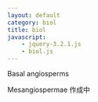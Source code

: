 ```yaml
---
layout: default
category: biol
title: biol
javascript: 
    - jquery-3.2.1.js
    - biol.js
---
```

<a onclick="clickNode('basalAngiosperms')">Basal angiosperms</a>
<div id="basalAngiosperms" style="display:none">
<ul>
<li>
    <a onclick="clickNode('amborellales')">Amborellales</a>
    <div id="amborellales" style="display:none">
    <ul>
    <li>Amborellaceae</li>
    </ul>
    </div>
</li>
<li>
    <a onclick="clickNode('nymphaeales')">Nymphaeales</a>
    <div id="nymphaeales" style="display:none">
    <ul>
    <li>Hydatellaceae</li>
    <li>Cabombaceae</li>
    <li>Nymphaeaceae</li>
    </ul>
    </div>
</li>
<li>
    <a onclick="clickNode('austrobaileyales')">Austrobaileyales</a>
    <div id="austrobaileyales" style="display:none">
    <ul>
    <li>Austrobaileyaceae</li>
    <li>Trimeniaceae</li>
    <li>Schisandraceae</li>
    </ul>
    </div>
</li>
</ul>
</div>
<a onclick="clickNode('mesangiospermae')">Mesangiospermae</a>
<div id="mesangiospermae" style="display:none">
<ul>
<li>
    <a onclick="clickNode('magnoliids')">Magnoliids</a>
    <div id="magnoliids" style="display:none">
    <ul>
    <li>
        <a onclick="clickNode('canellales')">Canellales</a>
        <div id="canellales" style="display:none">
        <ul>
        <li>Canellaceae</li>
        <li>Winteraceae</li>
        </ul>
        </div>
    </li>
    <li>
        <a onclick="clickNode('laurales')">Laurales</a>
        <div id="laurales" style="display:none">
        <ul>
        <li>Calycanthaceae</li>
        <li>Siparunaceae</li>
        <li>Gomortegaceae</li>
        <li>Atherospermataceae</li>
        <li>Hernandiaceae</li>
        <li>Monimiaceae</li>
        <li>Lauraceae</li>
        </ul>
        </div>
    </li>
    <li>Magnoliales</li>
    <li>Piperales</li>
    </ul>
    </div>
</li>
<li>Chloranthales</li>
<li>Monocots</li>
<li>Edicots</li>
</ul>
</div>
作成中
